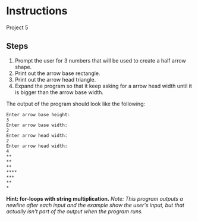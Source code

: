 # Instructions
Project 5

## Steps
1. Prompt the user for 3 numbers that will be used to create a half arrow shape.
2. Print out the arrow base rectangle.
3. Print out the arrow head triangle.
4. Expand the program so that it keep asking for a arrow head width until it is bigger than the arrow base width.


The output of the program should look like the following:
```
Enter arrow base height:
3
Enter arrow base width:
2
Enter arrow head width:
2
Enter arrow head width:
4
**
**
**
****
***
**
*
```
**Hint: for-loops with string multiplication.**
*Note: This program outputs a newline after each input and the example show the user's input, but that actually isn't part of the output when the program runs.*